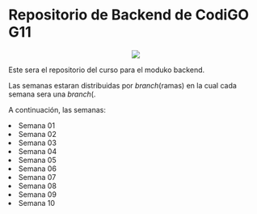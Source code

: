 # Repositorio de Backend de CodiGO G11

<p align="center">

<img src="https://assets.website-files.com/624b2bd5b7be89e20392d489/624b37b08ca87609798e03a6_codigo-logo-blanco.svg">


</p>

Este sera el repositorio del curso para el moduko backend.

Las semanas estaran distribuidas por _branch_(ramas) en la cual cada semana sera una _branch_(.

A continuación, las semanas:

<li>Semana 01</li> 
<li>Semana 02</li>
<li>Semana 03</li>
<li>Semana 04</li>
<li>Semana 05</li>
<li>Semana 06</li>
<li>Semana 07</li>
<li>Semana 08</li>
<li>Semana 09</li>
<li>Semana 10</li>